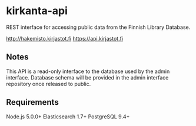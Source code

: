 # kirkanta-api
REST interface for accessing public data from the Finnish Library Database.

http://hakemisto.kirjastot.fi
https://api.kirjastot.fi

## Notes
This API is a read-only interface to the database used by the admin interface. Database schema will be provided in the admin interface repository once released to public.

## Requirements
Node.js 5.0.0+
Elasticsearch 1.7+
PostgreSQL 9.4+
